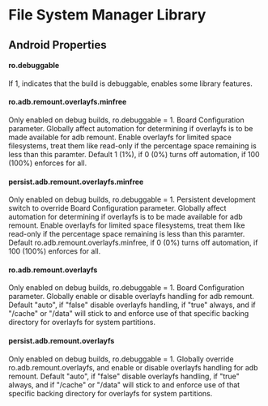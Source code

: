 File System Manager Library
===========================

Android Properties
------------------

#### ro.debuggable
If 1, indicates that the build is debuggable, enables some library features.

#### ro.adb.remount.overlayfs.minfree
Only enabled on debug builds, ro.debuggable = 1.
Board Configuration parameter.
Globally affect automation for determining if overlayfs is to be made
available for adb remount.
Enable overlayfs for limited space filesystems, treat them like read-only if
the percentage space remaining is less than this paramter.
Default 1 (1%), if 0 (0%) turns off automation, if 100 (100%) enforces for all.

#### persist.adb.remount.overlayfs.minfree
Only enabled on debug builds, ro.debuggable = 1.
Persistent development switch to override Board Configuration parameter.
Globally affect automation for determining if overlayfs is to be made
available for adb remount.
Enable overlayfs for limited space filesystems, treat them like read-only if
the percentage space remaining is less than this paramter.
Default ro.adb.remount.overlayfs.minfree, if 0 (0%) turns off automation,
if 100 (100%) enforces for all.

#### ro.adb.remount.overlayfs
Only enabled on debug builds, ro.debuggable = 1.
Board Configuration parameter.
Globally enable or disable overlayfs handling for adb remount.
Default "auto", if "false" disable overlayfs handling, if "true" always,
and if "/cache" or "/data" will stick to and enforce use of that specific
backing directory for overlayfs for system partitions.

#### persist.adb.remount.overlayfs
Only enabled on debug builds, ro.debuggable = 1.
Globally override ro.adb.remount.overlayfs, and enable or disable overlayfs
handling for adb remount.
Default "auto", if "false" disable overlayfs handling, if "true" always,
and if "/cache" or "/data" will stick to and enforce use of that specific
backing directory for overlayfs for system partitions.
